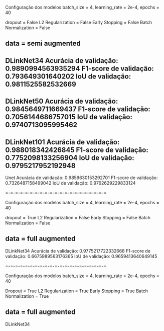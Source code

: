 Configuração dos modelos
batch_size = 4,
learning_rate = 2e-4,
epochs = 40

dropout = False
L2 Regularization = False
Early Stopping = False
Batch Normalization = False

data = semi augmented
------------------------------------------

DLinkNet34
Acurácia de validação: 0.9890994563935294
F1-score de validação: 0.793649301640202
IoU de validação: 0.9811525582532669
------------------------------------------

DLinkNet50
Acurácia de validação: 0.9845649711669437
F1-score de validação: 0.7056144686757015
IoU de validação: 0.9740713095995462
------------------------------------------

DLinkNet101
Acurácia de validação: 0.988018342426845
F1-score de validação: 0.7752098133256904
IoU de validação: 0.9795217952192948
------------------------------------------

Unet
Acurácia de validação: 0.9859630153292701
F1-score de validação: 0.7326487158499042
IoU de validação: 0.9762629229833124

=-=-=-=-=-=-=-=-=-=-=-=-=-=-=-=-=-=-=-=-=

Configuração dos modelos
batch_size = 4,
learning_rate = 2e-4,
epochs = 40

dropout = True
L2 Regularization = False
Early Stopping = False
Batch Normalization = False

data = full augmented
------------------------------------------

DLinkNet34
Acurácia de validação: 0.9775217722332668
F1-score de validação: 0.6675989563176365
IoU de validação: 0.9659413640649145

=-=-=-=-=-=-=-=-=-=-=-=-=-=-=-=-=-=-=-=-=

Configuração dos modelos
batch_size = 4,
learning_rate = 2e-4,
epochs = 40

Dropout = True
L2 Regularization = True
Early Stopping = True
Batch Normalization = True

data = full augmented
------------------------------------------

DLinkNet34